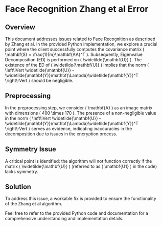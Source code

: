 # Face Recognition Zhang et al Error

## Overview

This document addresses issues related to Face Recognition as described by Zhang et al. In the provided Python implementation, we explore a crucial point where the client successfully computes the covariance matrix \( \mathbf{S} = \frac{1}{m}\mathbf{AA}^T \). Subsequently, Eigenvalue Decomposition (ED) is performed on \( \widetilde{\mathbf{U}} \). The existence of the ED of \( \widetilde{\mathbf{U}} \) implies that the norm \( \left\lVert \widetilde{\mathbf{U}} - \widetilde{\mathbf{Y}}\mathbf{\Lambda}\widetilde{\mathbf{Y}}^T \right\rVert \) should be negligible.

## Preprocessing

In the preprocessing step, we consider \( \mathbf{A} \) as an image matrix with dimensions \( 400 \times 170 \). The presence of a non-negligible value in the norm \( \left\lVert \widetilde{\mathbf{U}} - \widetilde{\mathbf{Y}}\mathbf{\Lambda}\widetilde{\mathbf{Y}}^T \right\rVert \) serves as evidence, indicating inaccuracies in the decomposition due to issues in the encryption process.

## Symmetry Issue

A critical point is identified: the algorithm will not function correctly if the matrix \( \widetilde{\mathbf{U}} \) (referred to as \( \mathbf{U1} \) in the code) lacks symmetry.

## Solution

To address this issue, a workable fix is provided to ensure the functionality of the Zhang et al algorithm.

Feel free to refer to the provided Python code and documentation for a comprehensive understanding and implementation details.
